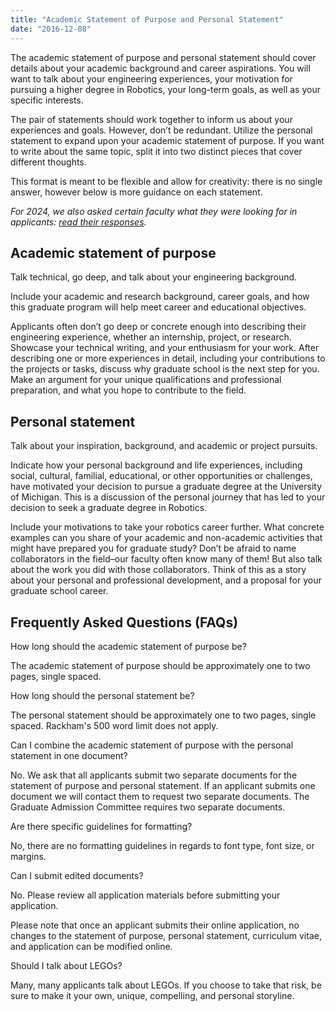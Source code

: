 ```yaml
---
title: "Academic Statement of Purpose and Personal Statement"
date: "2016-12-08"
---
```


The academic statement of purpose and personal statement should cover details about your academic background and career aspirations. You will want to talk about your engineering experiences, your motivation for pursuing a higher degree in Robotics, your long-term goals, as well as your specific interests.

The pair of statements should work together to inform us about your experiences and goals. However, don’t be redundant. Utilize the personal statement to expand upon your academic statement of purpose. If you want to write about the same topic, split it into two distinct pieces that cover different thoughts.

This format is meant to be flexible and allow for creativity: there is no single answer, however below is more guidance on each statement.

_For 2024, we also asked certain faculty what they were looking for in applicants: [read their responses](https://robotics.umich.edu/academics/graduate/admissions/graduate-application/what-are-specific-faculty-looking-for-in-phd-applications/)._

## **Academic statement of purpose**

Talk technical, go deep, and talk about your engineering background.

Include your academic and research background, career goals, and how this graduate program will help meet career and educational objectives.

Applicants often don’t go deep or concrete enough into describing their engineering experience, whether an internship, project, or research. Showcase your technical writing, and your enthusiasm for your work. After describing one or more experiences in detail, including your contributions to the projects or tasks, discuss why graduate school is the next step for you. Make an argument for your unique qualifications and professional preparation, and what you hope to contribute to the field.

## **Personal statement**

Talk about your inspiration, background, and academic or project pursuits.

Indicate how your personal background and life experiences, including social, cultural, familial, educational, or other opportunities or challenges, have motivated your decision to pursue a graduate degree at the University of Michigan. This is a discussion of the personal journey that has led to your decision to seek a graduate degree in Robotics.

Include your motivations to take your robotics career further. What concrete examples can you share of your academic and non-academic activities that might have prepared you for graduate study? Don’t be afraid to name collaborators in the field–our faculty often know many of them! But also talk about the work you did with those collaborators. Think of this as a story about your personal and professional development, and a proposal for your graduate school career.

## **Frequently Asked Questions (FAQs)**

How long should the academic statement of purpose be?

The academic statement of purpose should be approximately one to two pages, single spaced.

How long should the personal statement be?

The personal statement should be approximately one to two pages, single spaced. Rackham's 500 word limit does not apply.

Can I combine the academic statement of purpose with the personal statement in one document?

No. We ask that all applicants submit two separate documents for the statement of purpose and personal statement. If an applicant submits one document we will contact them to request two separate documents. The Graduate Admission Committee requires two separate documents.

Are there specific guidelines for formatting?

No, there are no formatting guidelines in regards to font type, font size, or margins.

Can I submit edited documents?

No. Please review all application materials before submitting your application. 

Please note that once an applicant submits their online application, no changes to the statement of purpose, personal statement, curriculum vitae, and application can be modified online.

Should I talk about LEGOs?

Many, many applicants talk about LEGOs. If you choose to take that risk, be sure to make it your own, unique, compelling, and personal storyline.
